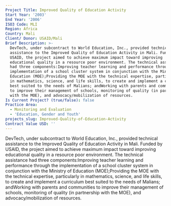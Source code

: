 ```yaml
---
Project Title: Improved Quality of Education Activity
Start Year: '2003'
End Year: '2006'
ISO3 Code: MLI
Region: Africa
Country: Mali
Client/ Donor: USAID/Mali
Brief Description: >-
  DevTech, under subcontract to World Education, Inc., provided technical
  assistance to the Improved Quality of Education Activity in Mali. Funded by
  USAID, the project aimed to achieve maximum impact toward improving
  educational quality in a resource poor environment. The technical assistance
  had three components:Improving teacher learning and performance through the
  implementation of a school cluster system in conjunction with the Ministry of
  Education (MOE);Providing the MOE with the technical expertise, particularly
  in mathematics, science, and life skills, to create and implement a curriculum
  best suited to the needs of Malians; andWorking with parents and communities
  to improve their management of schools, monitoring of quality (in partnership
  with the MOE), and advocacy/mobilization of resources.
Is Current Project? (true/false): false
Practice Area:
  - Monitoring and Evaluation
  - 'Education, Gender and Youth'
projects_slug: Improved-Quality-of-Education-Activity
Contract Value USD: ''
---
```

DevTech, under subcontract to World Education, Inc., provided technical assistance to the Improved Quality of Education Activity in Mali. Funded by USAID, the project aimed to achieve maximum impact toward improving educational quality in a resource poor environment. The technical assistance had three components:Improving teacher learning and performance through the implementation of a school cluster system in conjunction with the Ministry of Education (MOE);Providing the MOE with the technical expertise, particularly in mathematics, science, and life skills, to create and implement a curriculum best suited to the needs of Malians; andWorking with parents and communities to improve their management of schools, monitoring of quality (in partnership with the MOE), and advocacy/mobilization of resources.